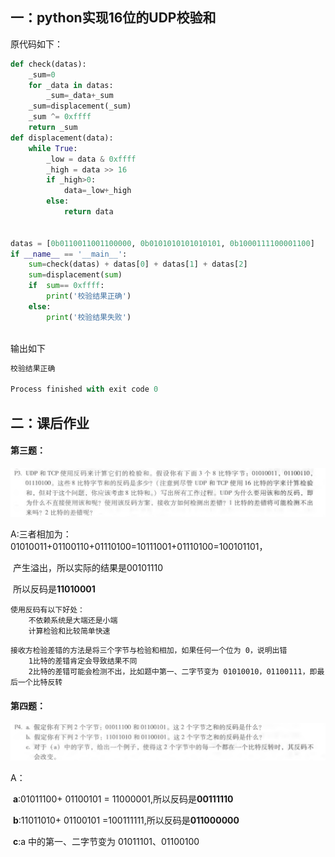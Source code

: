 ## 一：python实现16位的UDP校验和

原代码如下：

```python
def check(datas):
    _sum=0
    for _data in datas:
        _sum=_data+_sum
    _sum=displacement(_sum)
    _sum ^= 0xffff
    return _sum
def displacement(data):
    while True:
        _low = data & 0xffff
        _high = data >> 16
        if _high>0:
            data=_low+_high
        else:
            return data


datas = [0b0110011001100000, 0b0101010101010101, 0b1000111100001100]
if __name__ == '__main__':
    sum=check(datas) + datas[0] + datas[1] + datas[2]
    sum=displacement(sum)
    if  sum== 0xffff:
        print('校验结果正确')
    else:
        print('校验结果失败')



```

输出如下

```python
校验结果正确

Process finished with exit code 0
```



## 二：课后作业

#### 第三题：

![image-20200402190324188](2017302580233_李鑫超_H5.assets/H5_P3.png)

A:三者相加为：01010011+01100110+01110100=10111001+01110100=100101101，

​	产生溢出，所以实际的结果是00101110

​	所以反码是**11010001**

	使用反码有以下好处：
		不依赖系统是大端还是小端
		计算检验和比较简单快速

```
接收方检验差错的方法是将三个字节与检验和相加，如果任何一个位为 0，说明出错
	1比特的差错肯定会导致结果不同
	2比特的差错可能会检测不出，比如题中第一、二字节变为 01010010，01100111，即最后一个比特反转
```

#### 第四题：

![image-20200402190429919](2017302580233_李鑫超_H5.assets/H5_P4.png)

A：

​	**a**:01011100+ 01100101 = 11000001,所以反码是**00111110**

​	**b**:11011010+ 01100101 =100111111,所以反码是**011000000**

​	**c**:a 中的第一、二字节变为 01011101、01100100

